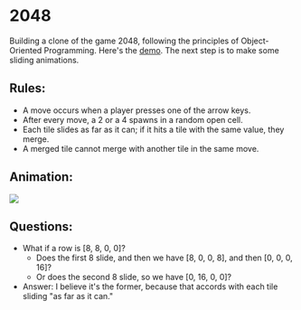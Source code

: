 # 2048
Building a clone of the game 2048, following the principles of Object-Oriented Programming. Here's the [demo](https://zackstout.github.io/2048/). The next step is to make some sliding animations.

## Rules:
- A move occurs when a player presses one of the arrow keys.
- After every move, a 2 or a 4 spawns in a random open cell.
- Each tile slides as far as it can; if it hits a tile with the same value, they merge.
- A merged tile cannot merge with another tile in the same move.

## Animation:
![](https://media.giphy.com/media/iDLus2m5Gj60lMJLRb/giphy.gif)

## Questions:
- What if a row is [8, 8, 0, 0]?
  - Does the first 8 slide, and then we have [8, 0, 0, 8], and then [0, 0, 0, 16]?
  - Or does the second 8 slide, so we have [0, 16, 0, 0]?
- Answer: I believe it's the former, because that accords with each tile sliding "as far as it can."

